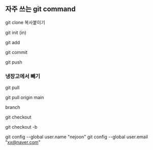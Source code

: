 ## 자주 쓰는 git command

git clone 복사붙이기

git init (in)

git add

git commit 


git push

### 냉장고에서 빼기

git pull

git pull origin main


branch

git checkout

git checkout -b 




git config --global user.name "nejoon"
git config --global user.email "xx@naver.com"